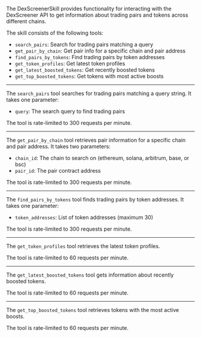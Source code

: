 The DexScreenerSkill provides functionality for interacting with the DexScreener API to get information about trading pairs and tokens across different chains.

The skill consists of the following tools:

- `search_pairs`: Search for trading pairs matching a query
- `get_pair_by_chain`: Get pair info for a specific chain and pair address
- `find_pairs_by_tokens`: Find trading pairs by token addresses
- `get_token_profiles`: Get latest token profiles
- `get_latest_boosted_tokens`: Get recently boosted tokens
- `get_top_boosted_tokens`: Get tokens with most active boosts

---

The `search_pairs` tool searches for trading pairs matching a query string. It takes one parameter:

- `query`: The search query to find trading pairs

The tool is rate-limited to 300 requests per minute.

---

The `get_pair_by_chain` tool retrieves pair information for a specific chain and pair address. It takes two parameters:

- `chain_id`: The chain to search on (ethereum, solana, arbitrum, base, or bsc)
- `pair_id`: The pair contract address

The tool is rate-limited to 300 requests per minute.

---

The `find_pairs_by_tokens` tool finds trading pairs by token addresses. It takes one parameter:

- `token_addresses`: List of token addresses (maximum 30)

The tool is rate-limited to 300 requests per minute.

---

The `get_token_profiles` tool retrieves the latest token profiles.

The tool is rate-limited to 60 requests per minute.

---

The `get_latest_boosted_tokens` tool gets information about recently boosted tokens.

The tool is rate-limited to 60 requests per minute.

---

The `get_top_boosted_tokens` tool retrieves tokens with the most active boosts.

The tool is rate-limited to 60 requests per minute.
